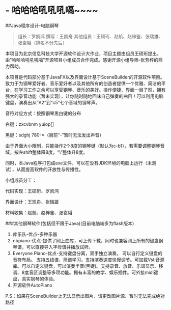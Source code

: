  # - 哈哈哈吼吼吼嗝~~~~
##Java程序设计-电脑钢琴


>组长：罗凯鸿
>撰写：王凯舟
>其他组员：王硕珩、赵航、赵梓鉴、张瑞雄、张袁韬（排名不分先后）

本项目为北京信息科技大学开源软件设计大作业，项目主题由组员王硕珩提出，由“哈哈哈吼吼吼嗝”开源项目小组成员合作完成。感谢开源小组导师-张芳梓的鼎力帮助。

本项目是代码部分基于JavaFX以及界面设计基于SceneBuilder的开源软件项目。致力于为钢琴爱好者、音乐爱好者以及其他所有的创造者提供一个优雅、简洁的平台，在学习工作之余可以享受钢琴、音乐的美好。操作便捷、界面一目了然，拥有强大的录音功能（暂未实现），让你随时随地回味自己弹奏的曲目！可以利用电脑键盘，演奏出从”A2“到“c5”七个音域的钢琴声。

音符对应方式：按照钢琴黑白键的分布

白键：zxcvbnm yuiop[]

黑键：sdghj 780-=（目前“-”暂时无法发出声音）

由于界面大小限制，只能操作2个8度的钢琴键（默认为c-b1），若需要调整钢琴音域，按左shift整体降8度，“\”整体升8度。

同时，本Java程序打包成exe文件，可以在没有JDK环境的电脑上运行（未测试），从而提高软件的开放性与传播性。

小组成员分工：

代码实现：王硕珩、罗凯鸿

界面设计：王凯舟、张瑞雄

材料收集：赵航、赵梓鉴、张袁韬



###其他钢琴软件(包括但不限于Java)(目前电脑端多为flash版本)
1. 库乐队-优点-多种乐器
2. nbpiano-优点-提供了网上曲库，可上传下载，同时也兼容网上所有的键盘钢琴谱，可以直接导入字母谱并播放试听。
3. Everyone Piano-优点-支持键盘分离，双手独立演奏。 可以自行定义键盘的音符布局。 支持五线谱、简谱学习。支持演奏速度快慢调节。可加载Vsti音源库。可以自定义键盘，可以演奏半音(黑键)。支持录音、放音、乐谱显示、移调、8度音区调整等多项功能。拥有丰富的教学、娱乐插件。可外接midi键盘，真实钢琴的体验。
4. 开源软件AutoPiano

P.S：如果在SceneBuilder上无法显示出图片，请更改图片源、暂时无法完成绝对路径
